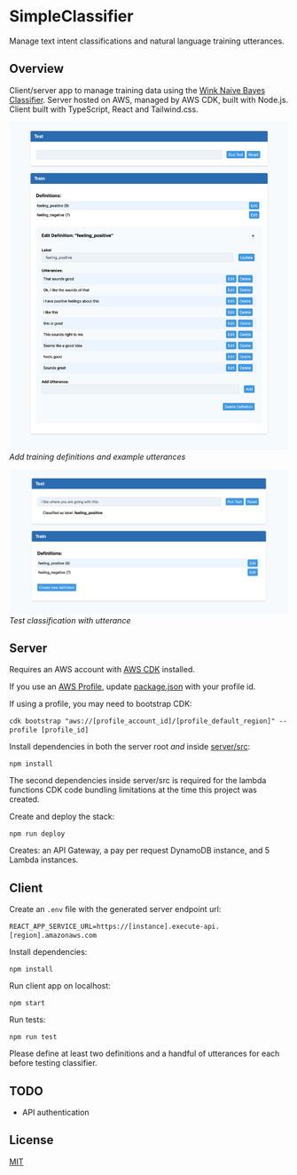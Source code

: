 # SimpleClassifier

Manage text intent classifications and natural language training utterances.

## Overview

Client/server app to manage training data using the [Wink Naive Bayes Classifier](https://winkjs.org/wink-naive-bayes-text-classifier/). Server hosted on AWS, managed by AWS CDK, built with Node.js. Client built with TypeScript, React and Tailwind.css.

![App screenshot Training](client/screenshots/train_definition.png)
_Add training definitions and example utterances_

![App screenshot Testing](client/screenshots/test_definition.png)
_Test classification with utterance_

## Server

Requires an AWS account with [AWS CDK](https://docs.aws.amazon.com/cdk/latest/guide/getting_started.html) installed.

If you use an [AWS Profile](https://docs.aws.amazon.com/cli/latest/userguide/cli-chap-configure.html), update [package.json](server/package.json#L8) with your profile id.

If using a profile, you may need to bootstrap CDK:

    cdk bootstrap "aws://[profile_account_id]/[profile_default_region]" --profile [profile_id]

Install dependencies in both the server root _and_ inside [server/src](server/src):

    npm install

The second dependencies inside server/src is required for the lambda functions CDK code bundling limitations at the time this project was created.

Create and deploy the stack:

    npm run deploy

Creates: an API Gateway, a pay per request DynamoDB instance, and 5 Lambda instances.

## Client

Create an `.env` file with the generated server endpoint url:

    REACT_APP_SERVICE_URL=https://[instance].execute-api.[region].amazonaws.com

Install dependencies:

    npm install

Run client app on localhost:

    npm start

Run tests:

    npm run test

Please define at least two definitions and a handful of utterances for each before testing classifier.

## TODO

- API authentication

## License

[MIT](https://opensource.org/licenses/MIT)
